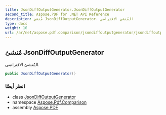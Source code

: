 ```yaml
---
title: JsonDiffOutputGenerator.JsonDiffOutputGenerator
second_title: Aspose.PDF for .NET API Reference
description: مُنشئ JsonDiffOutputGenerator. المُنشئ الافتراضي
type: docs
weight: 10
url: /ar/net/aspose.pdf.comparison/jsondiffoutputgenerator/jsondiffoutputgenerator/
---
```

## مُنشئ JsonDiffOutputGenerator

المُنشئ الافتراضي.

```csharp
public JsonDiffOutputGenerator()
```

### انظر أيضًا

* class [JsonDiffOutputGenerator](../)
* namespace [Aspose.Pdf.Comparison](../../../aspose.pdf.comparison/)
* assembly [Aspose.PDF](../../../)